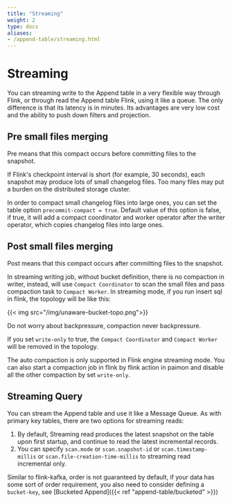 ```yaml
---
title: "Streaming"
weight: 2
type: docs
aliases:
- /append-table/streaming.html
---
```

<!--
Licensed to the Apache Software Foundation (ASF) under one
or more contributor license agreements.  See the NOTICE file
distributed with this work for additional information
regarding copyright ownership.  The ASF licenses this file
to you under the Apache License, Version 2.0 (the
"License"); you may not use this file except in compliance
with the License.  You may obtain a copy of the License at

  http://www.apache.org/licenses/LICENSE-2.0

Unless required by applicable law or agreed to in writing,
software distributed under the License is distributed on an
"AS IS" BASIS, WITHOUT WARRANTIES OR CONDITIONS OF ANY
KIND, either express or implied.  See the License for the
specific language governing permissions and limitations
under the License.
-->

# Streaming

You can streaming write to the Append table in a very flexible way through Flink, or through read the Append table
Flink, using it like a queue. The only difference is that its latency is in minutes. Its advantages are very low cost
and the ability to push down filters and projection.

## Pre small files merging

Pre means that this compact occurs before committing files to the snapshot.

If Flink's checkpoint interval is short (for example, 30 seconds), each snapshot may produce lots of small changelog
files. Too many files may put a burden on the distributed storage cluster.

In order to compact small changelog files into large ones, you can set the table option `precommit-compact = true`.
Default value of this option is false, if true, it will add a compact coordinator and worker operator after the writer
operator, which copies changelog files into large ones.

## Post small files merging

Post means that this compact occurs after committing files to the snapshot.

In streaming writing job, without bucket definition, there is no compaction in writer, instead, will use
`Compact Coordinator` to scan the small files and pass compaction task to `Compact Worker`. In streaming mode, if you
run insert sql in flink, the topology will be like this:

{{< img src="/img/unaware-bucket-topo.png">}}

Do not worry about backpressure, compaction never backpressure.

If you set `write-only` to true, the `Compact Coordinator` and `Compact Worker` will be removed in the topology.

The auto compaction is only supported in Flink engine streaming mode. You can also start a compaction job in flink by
flink action in paimon and disable all the other compaction by set `write-only`.

## Streaming Query

You can stream the Append table and use it like a Message Queue. As with primary key tables, there are two options
for streaming reads:
1. By default, Streaming read produces the latest snapshot on the table upon first startup, and continue to read the
   latest incremental records.
2. You can specify `scan.mode` or `scan.snapshot-id` or `scan.timestamp-millis` or `scan.file-creation-time-millis` to
   streaming read incremental only.

Similar to flink-kafka, order is not guaranteed by default, if your data has some sort of order requirement, you also
need to consider defining a `bucket-key`, see [Bucketed Append]({{< ref "append-table/bucketed" >}})
